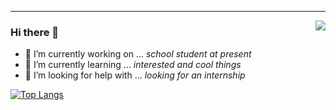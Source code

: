 <hr/>

<img align="right" src="https://github-readme-stats.vercel.app/api?username=tuchg&show_icons=true&icon_color=805AD5&text_color=718096&bg_color=ffffff&hide_title=true" />

### Hi there 👋  
- 🔭 I’m currently working on ...   *school student at present*
- 🌱 I’m currently learning ...   *interested and cool things*
- 🤔 I’m looking for help with ...  *looking for an internship*


[![Top Langs](https://github-readme-stats.vercel.app/api/top-langs/?username=tuchg&layout=compact&hide=html,vue)](https://github.com/tuchg/github-readme-stats)
